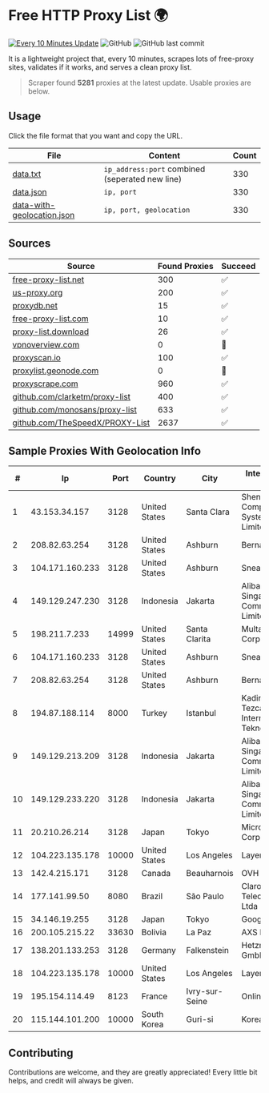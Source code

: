 
# Free HTTP Proxy List 🌍

[![Every 10 Minutes Update](https://github.com/mertguvencli/http-proxy-list/actions/workflows/main.yml/badge.svg?branch=main)](https://github.com/mertguvencli/http-proxy-list/actions/workflows/main.yml)
![GitHub](https://img.shields.io/github/license/mertguvencli/http-proxy-list)
![GitHub last commit](https://img.shields.io/github/last-commit/mertguvencli/http-proxy-list)

It is a lightweight project that, every 10 minutes, scrapes lots of free-proxy sites, validates if it works, and serves a clean proxy list.


> Scraper found **5281** proxies at the latest update. Usable proxies are below.

## Usage

Click the file format that you want and copy the URL.


|File|Content|Count|
|----|-------|-----|
|[data.txt](https://raw.githubusercontent.com/mertguvencli/http-proxy-list/main/proxy-list/data.txt)|`ip_address:port` combined (seperated new line)|330|
|[data.json](https://raw.githubusercontent.com/mertguvencli/http-proxy-list/main/proxy-list/data.json)|`ip, port`|330|
|[data-with-geolocation.json](https://raw.githubusercontent.com/mertguvencli/http-proxy-list/main/proxy-list/data-with-geolocation.json)|`ip, port, geolocation`|330|

## Sources

|Source|Found Proxies|Succeed|
|------|-------------|-------|
|[free-proxy-list.net](https://free-proxy-list.net)|300|✅|
|[us-proxy.org](https://www.us-proxy.org)|200|✅|
|[proxydb.net](http://proxydb.net)|15|✅|
|[free-proxy-list.com](https://free-proxy-list.com/?page=&port=&type%5B%5D=http&type%5B%5D=https&up_time=0&search=Search)|10|✅|
|[proxy-list.download](https://www.proxy-list.download/HTTP)|26|✅|
|[vpnoverview.com](https://vpnoverview.com/privacy/anonymous-browsing/free-proxy-servers)|0|🚫|
|[proxyscan.io](https://www.proxyscan.io)|100|✅|
|[proxylist.geonode.com](https://proxylist.geonode.com/api/proxy-list?limit=300&page=1&sort_by=lastChecked&sort_type=desc&protocols=http,https)|0|🚫|
|[proxyscrape.com](https://api.proxyscrape.com/v2/?request=displayproxies&protocol=http&timeout=10000&country=all&ssl=all&anonymity=all)|960|✅|
|[github.com/clarketm/proxy-list](https://raw.githubusercontent.com/clarketm/proxy-list/master/proxy-list-raw.txt)|400|✅|
|[github.com/monosans/proxy-list](https://raw.githubusercontent.com/monosans/proxy-list/main/proxies/http.txt)|633|✅|
|[github.com/TheSpeedX/PROXY-List](https://raw.githubusercontent.com/TheSpeedX/PROXY-List/master/http.txt)|2637|✅|


## Sample Proxies With Geolocation Info

|#|Ip|Port|Country|City|Internet Service Provider|
|-|--|----|-------|----|-------------------------|
|1|43.153.34.157|3128|United States|Santa Clara|Shenzhen Tencent Computer Systems Company Limited|
|2|208.82.63.254|3128|United States|Ashburn|Bernardi Sounds|
|3|104.171.160.233|3128|United States|Ashburn|Sneaker Server|
|4|149.129.247.230|3128|Indonesia|Jakarta|Alibaba.com Singapore E-Commerce Private Limited|
|5|198.211.7.233|14999|United States|Santa Clarita|Multacom Corporation|
|6|104.171.160.233|3128|United States|Ashburn|Sneaker Server|
|7|208.82.63.254|3128|United States|Ashburn|Bernardi Sounds|
|8|194.87.188.114|8000|Turkey|Istanbul|Kadir Huseyin Tezcan Nosspeed Internet Teknolojileri|
|9|149.129.213.209|3128|Indonesia|Jakarta|Alibaba.com Singapore E-Commerce Private Limited|
|10|149.129.233.220|3128|Indonesia|Jakarta|Alibaba.com Singapore E-Commerce Private Limited|
|11|20.210.26.214|3128|Japan|Tokyo|Microsoft Corporation|
|12|104.223.135.178|10000|United States|Los Angeles|LayerHost|
|13|142.4.215.171|3128|Canada|Beauharnois|OVH SAS|
|14|177.141.99.50|8080|Brazil|São Paulo|Claro NXT Telecomunicacoes Ltda|
|15|34.146.19.255|3128|Japan|Tokyo|Google LLC|
|16|200.105.215.22|33630|Bolivia|La Paz|AXS Bolivia S. A.|
|17|138.201.133.253|3128|Germany|Falkenstein|Hetzner Online GmbH|
|18|104.223.135.178|10000|United States|Los Angeles|LayerHost|
|19|195.154.114.49|8123|France|Ivry-sur-Seine|Online S.A.S.|
|20|115.144.101.200|10000|South Korea|Guri-si|Korea Telecom|



## Contributing

Contributions are welcome, and they are greatly appreciated! Every
little bit helps, and credit will always be given.

